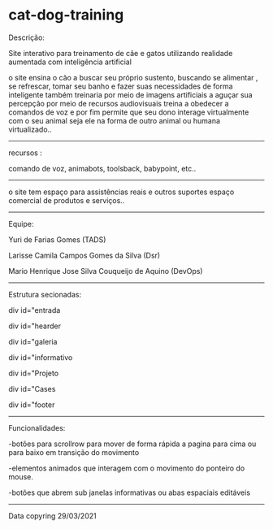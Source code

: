 # cat-dog-training

Descrição:

Site interativo para treinamento de cãe e gatos utilizando realidade aumentada com 
inteligência artificial

   o site ensina o cão a buscar seu próprio sustento,  buscando se alimentar ,
   se refrescar,  tomar seu banho e fazer suas necessidades de forma inteligente
   também treinaria por meio de imagens artificiais  a aguçar sua percepção
   por meio de recursos audiovisuais treina a obedecer a comandos de voz e por 
    fim permite que seu dono interage virtualmente com o seu animal seja ele 
   na forma de outro animal ou humana virtualizado..
 _________________________________________________
 
recursos :

comando de voz, animabots, toolsback, babypoint, etc.. 
 _________________________________________________
 
  o site tem espaço para assistências reais e outros suportes 
   espaço comercial de produtos e serviços..
 _________________________________________________
 
Equipe:

Yuri de Farias Gomes (TADS)

Larisse Camila Campos Gomes da Silva (Dsr)

Mario Henrique Jose Silva Couqueijo de Aquino (DevOps)

 _________________________________________________
 
Estrutura secionadas:

div id="entrada 

 div id="hearder
 
 div id="galeria
 
 div id="informativo
 
 div id="Projeto
 
 div id="Cases
 
 div id="footer
 _________________________________________________
 
Funcionalidades:

-botões para scrollrow para mover de forma rápida a pagina para cima ou para baixo
em transição do movimento

-elementos animados que interagem com o movimento do ponteiro do mouse.

-botões que abrem sub janelas informativas ou abas espaciais editáveis

 _________________________________________________
 
 Data copyring  29/03/2021

